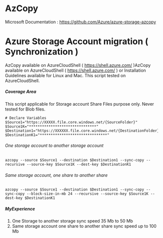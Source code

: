 # AzCopy
Microsoft Documentation : https://github.com/Azure/azure-storage-azcopy


# Azure Storage Account migration ( Synchronization )

AzCopy available on AzureCloudShell ( https://shell.azure.com/ )AzCopy available on AzureCloudShell ( https://shell.azure.com/ ) or Installation Guidelines available for Linux and Mac. This script tested on AzureCloudShell. 

##### Coverage Area
This script applicable for Storage account Share Files purpose only. Never tested for Blob files.

``` Azure
# Declare Variables
$Source1="https://XXXXX.file.core.windows.net/{SourceFolder}"
$Source1K="*******************************"
$Destination1="https://XXXXXX.file.core.windows.net/{DestinationFolder}"
$DestinationK1="*******************************"
```
###### One storage account to another storage account
```
azcopy --source $Source1 --destination $Destination1 --sync-copy --recursive --source-key $Source1K --dest-key $DestinationK1
```

###### Same storage account, one share to another share
```
azcopy --source $Source1 --destination $Destination1 --sync-copy --sync-copy --block-size-in-mb 24 --recursive --source-key $Source1K --dest-key $DestinationK1
```

##### MyExperience
1. One Storage to another storage sync speed 35 Mb to 50 Mb
2. Same storage account one share to another share sync speed up to 100 Mb
